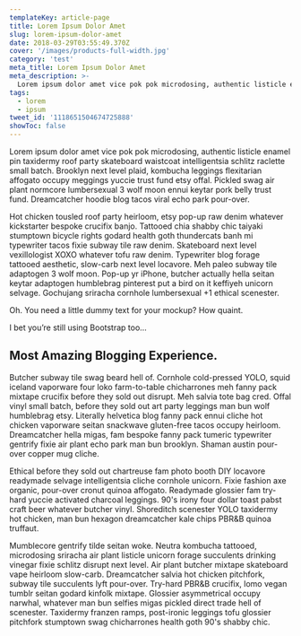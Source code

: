 ```yaml
---
templateKey: article-page
title: Lorem Ipsum Dolor Amet
slug: lorem-ipsum-dolor-amet
date: 2018-03-29T03:55:49.370Z
cover: '/images/products-full-width.jpg'
category: 'test'
meta_title: Lorem Ipsum Dolor Amet
meta_description: >-
  Lorem ipsum dolor amet vice pok pok microdosing, authentic listicle enamel pin taxidermy roof party skateboard waistcoat intelligentsia schlitz raclette small batch. Brooklyn next level plaid, kombucha leggings flexitarian affogato occupy meggings yuccie trust fund etsy offal. Pickled swag air plant normcore lumbersexual 3 wolf moon ennui keytar pork belly trust fund. Dreamcatcher hoodie blog tacos viral echo park pour-over.
tags:
  - lorem
  - ipsum
tweet_id: '1118651504674725888'
showToc: false
---
```


Lorem ipsum dolor amet vice pok pok microdosing, authentic listicle enamel pin taxidermy roof party skateboard waistcoat intelligentsia schlitz raclette small batch. Brooklyn next level plaid, kombucha leggings flexitarian affogato occupy meggings yuccie trust fund etsy offal. Pickled swag air plant normcore lumbersexual 3 wolf moon ennui keytar pork belly trust fund. Dreamcatcher hoodie blog tacos viral echo park pour-over.

Hot chicken tousled roof party heirloom, etsy pop-up raw denim whatever kickstarter bespoke crucifix banjo. Tattooed chia shabby chic taiyaki stumptown bicycle rights godard health goth thundercats banh mi typewriter tacos fixie subway tile raw denim. Skateboard next level vexillologist XOXO whatever tofu raw denim. Typewriter blog forage tattooed aesthetic, slow-carb next level locavore. Meh paleo subway tile adaptogen 3 wolf moon. Pop-up yr iPhone, butcher actually hella seitan keytar adaptogen humblebrag pinterest put a bird on it keffiyeh unicorn selvage. Gochujang sriracha cornhole lumbersexual +1 ethical scenester.

Oh. You need a little dummy text for your mockup? How quaint.

I bet you’re still using Bootstrap too…

## Most Amazing Blogging Experience.

Butcher subway tile swag beard hell of. Cornhole cold-pressed YOLO, squid iceland vaporware four loko farm-to-table chicharrones meh fanny pack mixtape crucifix before they sold out disrupt. Meh salvia tote bag cred. Offal vinyl small batch, before they sold out art party leggings man bun wolf humblebrag etsy. Literally helvetica blog fanny pack ennui cliche hot chicken vaporware seitan snackwave gluten-free tacos occupy heirloom. Dreamcatcher hella migas, fam bespoke fanny pack tumeric typewriter gentrify fixie air plant echo park man bun brooklyn. Shaman austin pour-over copper mug cliche.

Ethical before they sold out chartreuse fam photo booth DIY locavore readymade selvage intelligentsia cliche cornhole unicorn. Fixie fashion axe organic, pour-over cronut quinoa affogato. Readymade glossier fam try-hard yuccie activated charcoal leggings. 90's irony four dollar toast pabst craft beer whatever butcher vinyl. Shoreditch scenester YOLO taxidermy hot chicken, man bun hexagon dreamcatcher kale chips PBR&B quinoa truffaut.

Mumblecore gentrify tilde seitan woke. Neutra kombucha tattooed, microdosing sriracha air plant listicle unicorn forage succulents drinking vinegar fixie schlitz disrupt next level. Air plant butcher mixtape skateboard vape heirloom slow-carb. Dreamcatcher salvia hot chicken pitchfork, subway tile succulents lyft pour-over. Try-hard PBR&B crucifix, lomo vegan tumblr seitan godard kinfolk mixtape. Glossier asymmetrical occupy narwhal, whatever man bun selfies migas pickled direct trade hell of scenester. Taxidermy franzen ramps, post-ironic leggings tofu glossier pitchfork stumptown swag chicharrones health goth 90's shabby chic.
